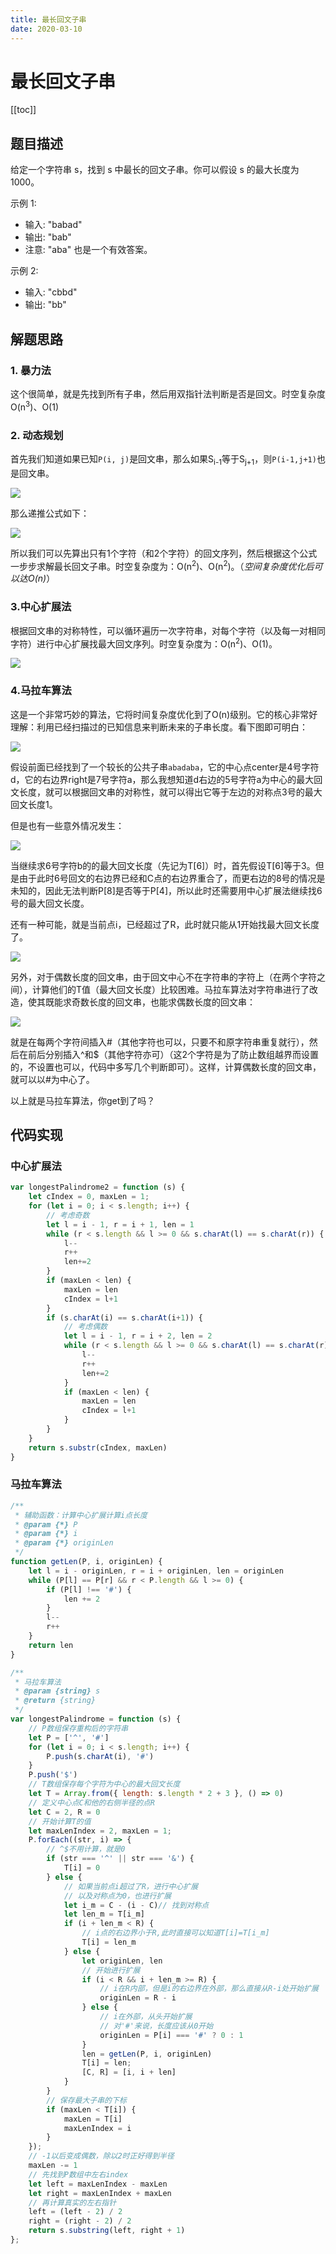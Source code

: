 ```yaml
---
title: 最长回文子串
date: 2020-03-10
---
```

# 最长回文子串

[[toc]]

## 题目描述
给定一个字符串 s，找到 s 中最长的回文子串。你可以假设 s 的最大长度为 1000。

示例 1:
- 输入: "babad"
- 输出: "bab"
- 注意: "aba" 也是一个有效答案。

示例 2:
- 输入: "cbbd"
- 输出: "bb"

## 解题思路

### 1. 暴力法

这个很简单，就是先找到所有子串，然后用双指针法判断是否是回文。时空复杂度O(n<sup>3</sup>)、O(1)

### 2. 动态规划

首先我们知道如果已知`P(i, j)`是回文串，那么如果S<sub>i-1</sub>等于S<sub>j+1</sub>，则`P(i-1,j+1)`也是回文串。

![](./images/2020-03-10-19-59-36.png)

那么递推公式如下：

![](./images/2020-03-10-20-04-33.png)

所以我们可以先算出只有1个字符（和2个字符）的回文序列，然后根据这个公式一步步求解最长回文子串。时空复杂度为：O(n<sup>2</sup>)、O(n<sup>2</sup>)。（*空间复杂度优化后可以达O(n)*）

### 3.中心扩展法

根据回文串的对称特性，可以循环遍历一次字符串，对每个字符（以及每一对相同字符）进行中心扩展找最大回文序列。时空复杂度为：O(n<sup>2</sup>)、O(1)。

![](./images/2020-03-10-20-10-52.png)

### 4.马拉车算法

这是一个非常巧妙的算法，它将时间复杂度优化到了O(n)级别。它的核心非常好理解：利用已经扫描过的已知信息来判断未来的子串长度。看下图即可明白：

![](./images/2020-03-10-20-36-39.png)

假设前面已经找到了一个较长的公共子串`abadaba`，它的中心点center是4号字符d，它的右边界right是7号字符a，那么我想知道d右边的5号字符a为中心的最大回文长度，就可以根据回文串的对称性，就可以得出它等于左边的对称点3号的最大回文长度1。

但是也有一些意外情况发生：

![](./images/2020-03-10-20-42-17.png)

当继续求6号字符b的的最大回文长度（先记为T[6]）时，首先假设T[6]等于3。但是由于此时6号回文的右边界已经和C点的右边界重合了，而更右边的8号的情况是未知的，因此无法判断P[8]是否等于P[4]，所以此时还需要用中心扩展法继续找6号的最大回文长度。

还有一种可能，就是当前点i，已经超过了R，此时就只能从1开始找最大回文长度了。

![](./images/2020-03-10-20-49-06.png)

另外，对于偶数长度的回文串，由于回文中心不在字符串的字符上（在两个字符之间），计算他们的T值（最大回文长度）比较困难。马拉车算法对字符串进行了改造，使其既能求奇数长度的回文串，也能求偶数长度的回文串：

![](./images/2020-03-10-20-59-03.png)

就是在每两个字符间插入#（其他字符也可以，只要不和原字符串重复就行），然后在前后分别插入^和$（其他字符亦可）（这2个字符是为了防止数组越界而设置的，不设置也可以，代码中多写几个判断即可）。这样，计算偶数长度的回文串，就可以以#为中心了。

以上就是马拉车算法，你get到了吗？

## 代码实现

### 中心扩展法
```javascript
var longestPalindrome2 = function (s) {
    let cIndex = 0, maxLen = 1;
    for (let i = 0; i < s.length; i++) {
        // 考虑奇数
        let l = i - 1, r = i + 1, len = 1
        while (r < s.length && l >= 0 && s.charAt(l) == s.charAt(r)) {
            l--
            r++
            len+=2
        }
        if (maxLen < len) {
            maxLen = len
            cIndex = l+1
        }
        if (s.charAt(i) == s.charAt(i+1)) {
            // 考虑偶数
            let l = i - 1, r = i + 2, len = 2
            while (r < s.length && l >= 0 && s.charAt(l) == s.charAt(r)) {
                l--
                r++
                len+=2
            }
            if (maxLen < len) {
                maxLen = len
                cIndex = l+1
            }
        }
    }
    return s.substr(cIndex, maxLen)
}
```

### 马拉车算法
```javascript
/**
 * 辅助函数：计算中心扩展计算i点长度
 * @param {*} P 
 * @param {*} i 
 * @param {*} originLen 
 */
function getLen(P, i, originLen) {
    let l = i - originLen, r = i + originLen, len = originLen
    while (P[l] == P[r] && r < P.length && l >= 0) {
        if (P[l] !== '#') {
            len += 2
        }
        l--
        r++
    }
    return len
}

/**
 * 马拉车算法
 * @param {string} s
 * @return {string}
 */
var longestPalindrome = function (s) {
    // P数组保存重构后的字符串
    let P = ['^', '#']
    for (let i = 0; i < s.length; i++) {
        P.push(s.charAt(i), '#')
    }
    P.push('$')
    // T数组保存每个字符为中心的最大回文长度
    let T = Array.from({ length: s.length * 2 + 3 }, () => 0)
    // 定义中心点C和他的右侧半径的点R
    let C = 2, R = 0
    // 开始计算T的值
    let maxLenIndex = 2, maxLen = 1;
    P.forEach((str, i) => {
        // ^$不用计算，就是0
        if (str === '^' || str === '&') {
            T[i] = 0
        } else {
            // 如果当前点i超过了R，进行中心扩展
            // 以及对称点为0，也进行扩展
            let i_m = C - (i - C)// 找到对称点
            let len_m = T[i_m]
            if (i + len_m < R) {
                // i点的右边界小于R,此时直接可以知道T[i]=T[i_m]
                T[i] = len_m
            } else {
                let originLen, len
                // 开始进行扩展
                if (i < R && i + len_m >= R) {
                    // i在R内部，但是i的右边界在外部，那么直接从R-i处开始扩展
                    originLen = R - i
                } else {
                    // i在外部，从头开始扩展
                    // 对'#'来说，长度应该从0开始
                    originLen = P[i] === '#' ? 0 : 1
                }
                len = getLen(P, i, originLen)
                T[i] = len;
                [C, R] = [i, i + len]
            }
        }
        // 保存最大子串的下标
        if (maxLen < T[i]) {
            maxLen = T[i]
            maxLenIndex = i
        }
    });
    // -1以后变成偶数，除以2时正好得到半径
    maxLen -= 1
    // 先找到P数组中左右index
    let left = maxLenIndex - maxLen
    let right = maxLenIndex + maxLen
    // 再计算真实的左右指针
    left = (left - 2) / 2
    right = (right - 2) / 2
    return s.substring(left, right + 1)
};
```